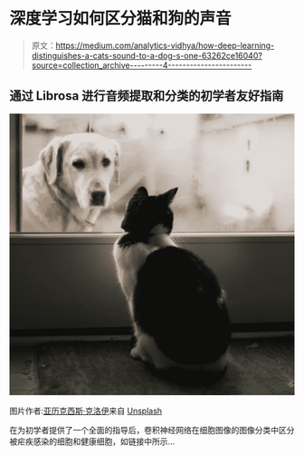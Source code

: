 # 深度学习如何区分猫和狗的声音

> 原文：<https://medium.com/analytics-vidhya/how-deep-learning-distinguishes-a-cats-sound-to-a-dog-s-one-63262ce16040?source=collection_archive---------4----------------------->

## 通过 Librosa 进行音频提取和分类的初学者友好指南

![](img/b138c9903d186b29929cd66e91789931.png)

图片作者:[亚历克西斯·克洛伊](https://unsplash.com/@alexischloe)来自 [Unsplash](https://unsplash.com/photos/dD75iU5UAU4)

在为初学者提供了一个全面的指导后，卷积神经网络在细胞图像的图像分类中区分被疟疾感染的细胞和健康细胞，如链接中所示…